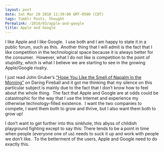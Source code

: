 ```yaml
---
layout: post
date: Sat Mar 20 2010 11:39:00 GMT-0500 (CDT)
tags: Tumblr Posts, thought
Permalink: /2010/03/apple-and-google
title: Apple and Google
---
```


I like Apple and I like Google.  I use both and I am happy to state it in a public forum, such as this.  Another thing that I will admit is the fact that I like competition in the technological space because it is always better for the consumer.  However, what I do not like is competition to the point of stupidity, which is what I believe we are starting to see in the growing Apple/Google rivalry.

I just read John Gruber’s [“Hope You Like the Smell of Napalm in the Morning”](http://daringfireball.net/2010/03/napalm_in_the_morning "Daring Fireball") on Daring Fireball and it got me thinking that my silence on this particular subject is mainly due to the fact that I don’t know how to feel about the whole thing.  The fact that Apple and Google are at odds could be catastrophic for the way that I use the Internet and experience my otherwise technology-filled existence.  I want the two companies to compete, I want them both to grow and thrive, but I also want them both to grow up!  

I don’t want to get further into this sinkhole, this abyss of childish playground fighting except to say this: There tends to be a point in time when people (everyone one of us) needs to suck it up and work with people we don’t like.  To the betterment of the users, Apple and Google need to do exactly this.
